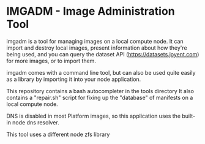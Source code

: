 # IMGADM - Image Administration Tool

imgadm is a tool for managing images on a local compute node. It can import 
and destroy local images, present information about how they're being used, 
and you can query the dataset API (https://datasets.joyent.com) for more 
images, or to import them.

imgadm comes with a command line tool, but can also be used quite easily as a 
library by importing it into your node application.

This repository contains a bash autocompleter in the tools directory It also 
contains a "repair.sh" script for fixing up the "database" of manifests on a 
local compute node.

DNS is disabled in most Platform images, so this application uses the built-in
node dns resolver.

This tool uses a different node zfs library
